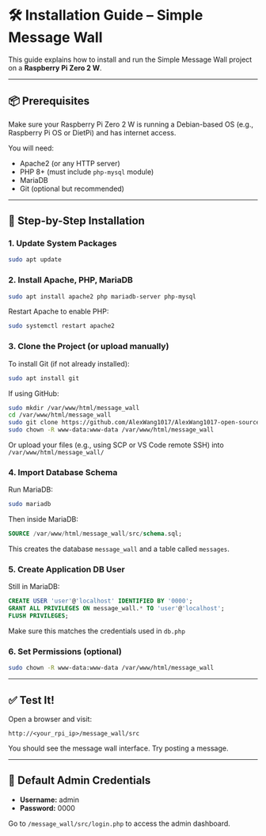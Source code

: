 # 🛠️ Installation Guide – Simple Message Wall

This guide explains how to install and run the Simple Message Wall project on a **Raspberry Pi Zero 2 W**.

---

## 📦 Prerequisites

Make sure your Raspberry Pi Zero 2 W is running a Debian-based OS (e.g., Raspberry Pi OS or DietPi) and has internet access.

You will need:

* Apache2 (or any HTTP server)
* PHP 8+ (must include `php-mysql` module)
* MariaDB
* Git (optional but recommended)

---

## 🔧 Step-by-Step Installation

### 1. Update System Packages

```bash
sudo apt update
```

### 2. Install Apache, PHP, MariaDB

```bash
sudo apt install apache2 php mariadb-server php-mysql
```

Restart Apache to enable PHP:

```bash
sudo systemctl restart apache2
```

### 3. Clone the Project (or upload manually)

To install Git (if not already installed):

```bash
sudo apt install git
```

If using GitHub:

```bash
sudo mkdir /var/www/html/message_wall
cd /var/www/html/message_wall
sudo git clone https://github.com/AlexWang1017/AlexWang1017-open-source-practice-final-project-.git .
sudo chown -R www-data:www-data /var/www/html/message_wall

```

Or upload your files (e.g., using SCP or VS Code remote SSH) into `/var/www/html/message_wall/`

### 4. Import Database Schema

Run MariaDB:

```bash
sudo mariadb
```

Then inside MariaDB:

```sql
SOURCE /var/www/html/message_wall/src/schema.sql;
```

This creates the database `message_wall` and a table called `messages`.

### 5. Create Application DB User

Still in MariaDB:

```sql
CREATE USER 'user'@'localhost' IDENTIFIED BY '0000';
GRANT ALL PRIVILEGES ON message_wall.* TO 'user'@'localhost';
FLUSH PRIVILEGES;
```

Make sure this matches the credentials used in `db.php`

### 6. Set Permissions (optional)

```bash
sudo chown -R www-data:www-data /var/www/html/message_wall
```

---

## ✅ Test It!

Open a browser and visit:

```
http://<your_rpi_ip>/message_wall/src
```

You should see the message wall interface. Try posting a message.

---

## 🧪 Default Admin Credentials

* **Username:** admin
* **Password:** 0000

Go to `/message_wall/src/login.php` to access the admin dashboard.
